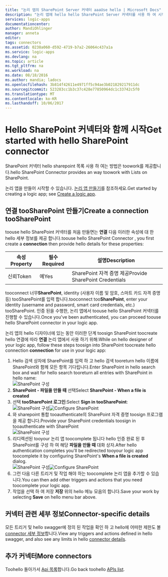 ```yaml
---
title: "논리 앱의 SharePoint Server 커넥터 aaaUse hello | Microsoft Docs"
description: "논리 앱에 hello hello SharePoint Server 커넥터를 사용 하 여 시작"
services: logic-apps
documentationcenter: 
author: MandiOhlinger
manager: anneta
editor: 
tags: connectors
ms.assetid: 0238a060-d592-4719-b7a2-26064c437a1a
ms.service: logic-apps
ms.devlang: na
ms.topic: article
ms.tgt_pltfrm: na
ms.workload: na
ms.date: 08/18/2016
ms.author: mandia; ladocs
ms.openlocfilehash: 3b814f42611e4971ff5c94ae3b021829217911dc
ms.sourcegitcommit: 523283cc1b3c37c428e77850964dc1c33742c5f0
ms.translationtype: MT
ms.contentlocale: ko-KR
ms.lasthandoff: 10/06/2017
---
```

# <a name="get-started-with-hello-sharepoint-connector"></a><span data-ttu-id="18d37-103">Hello SharePoint 커넥터와 함께 시작</span><span class="sxs-lookup"><span data-stu-id="18d37-103">Get started with hello SharePoint connector</span></span>
<span data-ttu-id="18d37-104">SharePoint 커넥터 hello sharepoint 목록 사용 하 여는 방법은 toowork를 제공합니다.</span><span class="sxs-lookup"><span data-stu-id="18d37-104">hello SharePoint Connector provides an way toowork with Lists on SharePoint.</span></span>

<span data-ttu-id="18d37-105">논리 앱을 만들어 시작할 수 있습니다. [논리 앱 만들기](../logic-apps/logic-apps-create-a-logic-app.md)를 참조하세요.</span><span class="sxs-lookup"><span data-stu-id="18d37-105">Get started by creating a logic app; see [Create a logic app](../logic-apps/logic-apps-create-a-logic-app.md).</span></span>

## <a name="create-a-connection-toosharepoint"></a><span data-ttu-id="18d37-106">연결 tooSharePoint 만들기</span><span class="sxs-lookup"><span data-stu-id="18d37-106">Create a connection tooSharePoint</span></span>
<span data-ttu-id="18d37-107">toouse hello SharePoint 커넥터를 처음 만들면는 **연결** 다음 이러한 속성에 대 한 hello 세부 정보를 제공 합니다.</span><span class="sxs-lookup"><span data-stu-id="18d37-107">toouse hello SharePoint Connector , you first create a **connection** then provide hello details for these properties:</span></span> 

| <span data-ttu-id="18d37-108">속성</span><span class="sxs-lookup"><span data-stu-id="18d37-108">Property</span></span> | <span data-ttu-id="18d37-109">필수</span><span class="sxs-lookup"><span data-stu-id="18d37-109">Required</span></span> | <span data-ttu-id="18d37-110">설명</span><span class="sxs-lookup"><span data-stu-id="18d37-110">Description</span></span> |
| --- | --- | --- |
| <span data-ttu-id="18d37-111">신뢰</span><span class="sxs-lookup"><span data-stu-id="18d37-111">Token</span></span> |<span data-ttu-id="18d37-112">예</span><span class="sxs-lookup"><span data-stu-id="18d37-112">Yes</span></span> |<span data-ttu-id="18d37-113">SharePoint 자격 증명 제공</span><span class="sxs-lookup"><span data-stu-id="18d37-113">Provide SharePoint Credentials</span></span> |

<span data-ttu-id="18d37-114">tooconnect 너무**SharePoint**, identity (사용자 이름 및 암호, 스마트 카드 자격 증명 등) tooSharePoint를 입력 합니다.</span><span class="sxs-lookup"><span data-stu-id="18d37-114">tooconnect too**SharePoint**, enter your identity (username and password, smart card credentials, etc.) tooSharePoint.</span></span> <span data-ttu-id="18d37-115">인증 된을 수행한, 논리 앱에서 toouse hello SharePoint 커넥터를 진행할 수 있습니다.</span><span class="sxs-lookup"><span data-stu-id="18d37-115">Once you've been authenticated, you can proceed toouse hello SharePoint connector  in your logic app.</span></span> 

<span data-ttu-id="18d37-116">논리 앱의 hello 디자이너에 있는 동안 이러한 단계 toosign SharePoint toocreate hello 연결에 따라 **연결** 논리 앱에서 사용 하기 위해:</span><span class="sxs-lookup"><span data-stu-id="18d37-116">While on hello designer of your logic app, follow these steps toosign into SharePoint toocreate hello connection **connection** for use in your logic app:</span></span>

1. <span data-ttu-id="18d37-117">Hello 검색 상자에 SharePoint를 입력 하 고 hello 검색 tooreturn hello 이름에 SharePoint와 함께 모든 항목 기다립니다.</span><span class="sxs-lookup"><span data-stu-id="18d37-117">Enter SharePoint in hello search box and wait for hello search tooreturn all entries with SharePoint in hello name:</span></span>   
   ![SharePoint 구성][1]  
2. <span data-ttu-id="18d37-119">**SharePoint - 파일을 만들 때** 선택</span><span class="sxs-lookup"><span data-stu-id="18d37-119">Select **SharePoint - When a file is created**</span></span>   
3. <span data-ttu-id="18d37-120">선택 **tooSharePoint 로그인**:</span><span class="sxs-lookup"><span data-stu-id="18d37-120">Select **Sign in tooSharePoint**:</span></span>   
   <span data-ttu-id="18d37-121">![SharePoint 구성][2]</span><span class="sxs-lookup"><span data-stu-id="18d37-121">![Configure SharePoint][2]</span></span>    
4. <span data-ttu-id="18d37-122">와 sharepoint 통합 tooauthenticate의 SharePoint 자격 증명 toosign 프로그램을 제공 합니다.</span><span class="sxs-lookup"><span data-stu-id="18d37-122">Provide your SharePoint credentials toosign in tooauthenticate with SharePoint</span></span>   
   ![SharePoint 구성][3]     
5. <span data-ttu-id="18d37-124">리디렉션된 tooyour 논리 앱 toocomplete 됩니다 hello 인증 완료 된 후 SharePoint를 구성 하 여 해당 **파일을 만들 때** 대화 상자.</span><span class="sxs-lookup"><span data-stu-id="18d37-124">After hello authentication completes you'll be redirected tooyour logic app toocomplete it by configuring SharePoint's **When a file is created** dialog.</span></span>          
   <span data-ttu-id="18d37-125">![SharePoint 구성][4]</span><span class="sxs-lookup"><span data-stu-id="18d37-125">![Configure SharePoint][4]</span></span>  
6. <span data-ttu-id="18d37-126">그런 다음 다른 트리거 및 작업 해야 하는 toocomplete 논리 앱을 추가할 수 있습니다.</span><span class="sxs-lookup"><span data-stu-id="18d37-126">You can then add other triggers and actions that you need toocomplete your logic app.</span></span>   
7. <span data-ttu-id="18d37-127">작업을 선택 하 여 저장 **저장** 위의 hello 메뉴 모음의 합니다.</span><span class="sxs-lookup"><span data-stu-id="18d37-127">Save your work by selecting **Save** on hello menu bar above.</span></span>  

## <a name="connector-specific-details"></a><span data-ttu-id="18d37-128">커넥터 관련 세부 정보</span><span class="sxs-lookup"><span data-stu-id="18d37-128">Connector-specific details</span></span>

<span data-ttu-id="18d37-129">모든 트리거 및 hello swagger에 정의 된 작업을 확인 하 고 hello에 어떠한 제한도 볼 [connector 세부 정보](/connectors/sharepoint/)합니다.</span><span class="sxs-lookup"><span data-stu-id="18d37-129">View any triggers and actions defined in hello swagger, and also see any limits in hello [connector details](/connectors/sharepoint/).</span></span>

## <a name="more-connectors"></a><span data-ttu-id="18d37-130">추가 커넥터</span><span class="sxs-lookup"><span data-stu-id="18d37-130">More connectors</span></span>
<span data-ttu-id="18d37-131">Toohello 돌아가서 [Api 목록](apis-list.md)합니다.</span><span class="sxs-lookup"><span data-stu-id="18d37-131">Go back toohello [APIs list](apis-list.md).</span></span>

[1]: ../../includes/media/connectors-create-api-sharepointonline/connectionconfig1.png  
[2]: ../../includes/media/connectors-create-api-sharepointonline/connectionconfig2.png 
[3]: ../../includes/media/connectors-create-api-sharepointonline/connectionconfig3.png
[4]: ../../includes/media/connectors-create-api-sharepointonline/connectionconfig4.png
[5]: ../../includes/media/connectors-create-api-sharepointonline/connectionconfig5.png
